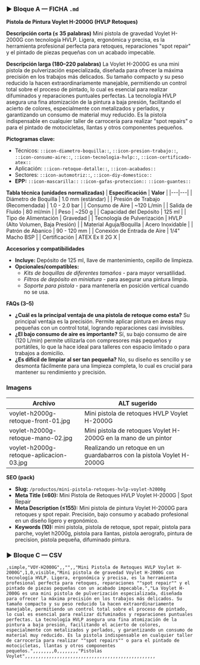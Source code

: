 ### ▶ Bloque A — FICHA `.md`
**Pistola de Pintura Voylet H-2000G (HVLP Retoques)**

**Descripción corta (≤ 35 palabras)**
Mini pistola de gravedad Voylet H-2000G con tecnología HVLP. Ligera, ergonómica y precisa, es la herramienta profesional perfecta para retoques, reparaciones "spot repair" y el pintado de piezas pequeñas con un acabado impecable.

**Descripción larga (180–220 palabras)**
La Voylet H-2000G es una mini pistola de pulverización especializada, diseñada para ofrecer la máxima precisión en los trabajos más delicados. Su tamaño compacto y su peso reducido la hacen extraordinariamente manejable, permitiendo un control total sobre el proceso de pintado, lo cual es esencial para realizar difuminados y reparaciones puntuales perfectas. La tecnología HVLP asegura una fina atomización de la pintura a baja presión, facilitando el acierto de colores, especialmente con metalizados y perlados, y garantizando un consumo de material muy reducido. Es la pistola indispensable en cualquier taller de carrocería para realizar "spot repairs" o para el pintado de motocicletas, llantas y otros componentes pequeños.

**Pictogramas clave:**
- Técnicos: `::icon-diametro-boquilla::`, `::icon-presion-trabajo::`, `::icon-consumo-aire::`, `::icon-tecnologia-hvlp::`, `::icon-certificado-atex::`
- Aplicación: `::icon-retoque-detalle::`, `::icon-acabados::`
- Sectores: `::icon-automotriz::`, `::icon-diy-domestico::`
- **EPP:** `::icon-mascarilla::` `::icon-gafas-proteccion::` `::icon-guantes::`

**Tabla técnica (unidades normalizadas)**
| **Especificación** | **Valor** |
|---|---|
| Diámetro de Boquilla | 1.0 mm (estándar) |
| Presión de Trabajo (Recomendada) | 1.0 - 2.0 bar |
| Consumo de Aire | ~120 L/min |
| Salida de Fluido | 80 ml/min |
| Peso | ~250 g |
| Capacidad del Depósito | 125 ml |
| Tipo de Alimentación | Gravedad |
| Tecnología de Pulverización | HVLP (Alto Volumen, Baja Presión) |
| Material Aguja/Boquilla | Acero Inoxidable |
| Patrón de Abanico | 90 - 120 mm |
| Conexión de Entrada de Aire | 1/4" Macho BSP |
| Certificación | ATEX Ex II 2G X |

**Accesorios y compatibilidades**
- **Incluye:** Depósito de 125 ml, llave de mantenimiento, cepillo de limpieza.
- **Opcionales/compatibles:**
  - *Kits de boquillas de diferentes tamaños* - para mayor versatilidad.
  - *Filtros de depósito en miniatura* - para asegurar una pintura limpia.
  - *Soporte para pistola* - para mantenerla en posición vertical cuando no se usa.

**FAQs (3–5)**
- **¿Cuál es la principal ventaja de una pistola de retoque como esta?** Su principal ventaja es la precisión. Permite aplicar pintura en áreas muy pequeñas con un control total, logrando reparaciones casi invisibles.
- **¿El bajo consumo de aire es importante?** Sí, su bajo consumo de aire (120 L/min) permite utilizarla con compresores más pequeños y portátiles, lo que la hace ideal para talleres con espacio limitado o para trabajos a domicilio.
- **¿Es difícil de limpiar al ser tan pequeña?** No, su diseño es sencillo y se desmonta fácilmente para una limpieza completa, lo cual es crucial para mantener su rendimiento y precisión.

### Imagens
| Archivo | ALT sugerido |
|---|---|
| voylet-h2000g-retoque-front-01.jpg | Mini pistola de retoques HVLP Voylet H-2000G |
| voylet-h2000g-retoque-mano-02.jpg | Mini pistola de retoques Voylet H-2000G en la mano de un pintor |
| voylet-h2000g-retoque-aplicacion-03.jpg | Realizando un retoque en un guardabarros con la pistola Voylet H-2000G |

**SEO (pack)**
- **Slug:** `/productos/mini-pistola-retoques-hvlp-voylet-h2000g`
- **Meta Title (≤60):** Mini Pistola de Retoques HVLP Voylet H-2000G | Spot Repair
- **Meta Description (≤155):** Mini pistola de pintura Voylet H-2000G para retoques y spot repair. Precisión, bajo consumo y acabado profesional en un diseño ligero y ergonómico.
- **Keywords (10):** mini pistola, pistola de retoque, spot repair, pistola para parche, voylet h2000g, pistola para llantas, pistola aerografo, pintura de precision, pistola pequeña, difuminado pintura.

### ▶ Bloque C — CSV
```csv
,simple,"VOY-H2000G",,"",,"Mini Pistola de Retoques HVLP Voylet H-2000G",1,0,visible,"Mini pistola de gravedad Voylet H-2000G con tecnología HVLP. Ligera, ergonómica y precisa, es la herramienta profesional perfecta para retoques, reparaciones ""spot repair"" y el pintado de piezas pequeñas con un acabado impecable.","La Voylet H-2000G es una mini pistola de pulverización especializada, diseñada para ofrecer la máxima precisión en los trabajos más delicados. Su tamaño compacto y su peso reducido la hacen extraordinariamente manejable, permitiendo un control total sobre el proceso de pintado, lo cual es esencial para realizar difuminados y reparaciones puntuales perfectas. La tecnología HVLP asegura una fina atomización de la pintura a baja presión, facilitando el acierto de colores, especialmente con metalizados y perlados, y garantizando un consumo de material muy reducido. Es la pistola indispensable en cualquier taller de carrocería para realizar ""spot repairs"" o para el pintado de motocicletas, llantas y otros componentes pequeños.",,,,,,,,0,,,,,,,,"Pistolas Voylet",,,,,,,,,,,,,,,,,,,,,,,,,,,,,,,,,,,,,,,,,,,,,,,,,
```